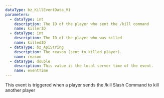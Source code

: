```yaml
---
dataType: bz_KillEventData_V1
parameters:
  - dataType: int
    description: The ID of the player who sent the /kill command
    name: killerID
  - dataType: int
    description: The ID of the player who was killed
    name: killedID
  - dataType: bz_ApiString
    description: The reason (sent to killed player).
    name: reason
  - dataType: double
    description: This value is the local server time of the event.
    name: eventTime
---
```


This event is triggered when a player sends the /kill Slash Command to kill another player
